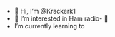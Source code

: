 - 👋 Hi, I’m @Krackerk1
- 👀 I’m interested in Ham radio- 🌱
- I’m currently learning to 

<!---
Krackerk1/Krackerk1 is a ✨ special ✨ repository because its `README.md` (this file) appears on your GitHub profile.
You can click the Preview link to take a look at your changes.
--->
